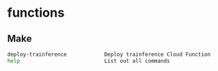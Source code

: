 # functions

## Make
```bash
deploy-trainference            Deploy trainference Cloud Function
help                           List out all commands
```